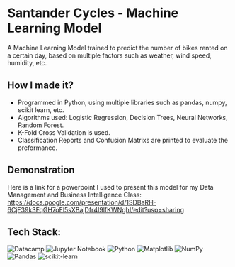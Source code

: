# Santander Cycles - Machine Learning Model

A Machine Learning Model trained to predict the number of bikes rented on a certain day, based on multiple factors such as weather, wind speed, humidity, etc.

## How I made it?
- Programmed in Python, using multiple libraries such as pandas, numpy, scikit learn, etc.
- Algorithms used: Logistic Regression, Decision Trees, Neural Networks, Random Forest.
- K-Fold Cross Validation is used.
- Classification Reports and Confusion Matrixs are printed to evaluate the preformance.

## Demonstration

Here is a link for a powerpoint I used to present this model for my Data Management and Business Intelligence Class: https://docs.google.com/presentation/d/1SDBaRH-6CjF39k3FqGH7oEl5sXBajDfr4I9lfKWNghI/edit?usp=sharing

## Tech Stack:

![Datacamp](https://img.shields.io/badge/Datacamp-05192D?style=for-the-badge&logo=datacamp&logoColor=03E860)
![Jupyter Notebook](https://img.shields.io/badge/jupyter-%23FA0F00.svg?style=for-the-badge&logo=jupyter&logoColor=white)
![Python](https://img.shields.io/badge/python-3670A0?style=for-the-badge&logo=python&logoColor=ffdd54)
![Matplotlib](https://img.shields.io/badge/Matplotlib-%23ffffff.svg?style=for-the-badge&logo=Matplotlib&logoColor=black)
![NumPy](https://img.shields.io/badge/numpy-%23013243.svg?style=for-the-badge&logo=numpy&logoColor=white)
![Pandas](https://img.shields.io/badge/pandas-%23150458.svg?style=for-the-badge&logo=pandas&logoColor=white)
![scikit-learn](https://img.shields.io/badge/scikit--learn-%23F7931E.svg?style=for-the-badge&logo=scikit-learn&logoColor=white)
